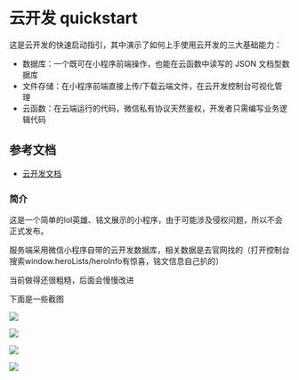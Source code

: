 # 云开发 quickstart

这是云开发的快速启动指引，其中演示了如何上手使用云开发的三大基础能力：

- 数据库：一个既可在小程序前端操作，也能在云函数中读写的 JSON 文档型数据库
- 文件存储：在小程序前端直接上传/下载云端文件，在云开发控制台可视化管理
- 云函数：在云端运行的代码，微信私有协议天然鉴权，开发者只需编写业务逻辑代码

## 参考文档

- [云开发文档](https://developers.weixin.qq.com/miniprogram/dev/wxcloud/basis/getting-started.html)



### 简介

这是一个简单的lol英雄、铭文展示的小程序，由于可能涉及侵权问题，所以不会正式发布。

服务端采用微信小程序自带的云开发数据库，相关数据是去官网找的（打开控制台搜索window.heroLists/heroInfo有惊喜，铭文信息自己扒的）

当前做得还很粗糙，后面会慢慢改进



下面是一些截图

 ![](https://ftp.bmp.ovh/imgs/2020/05/eb60e7dfe755d2bc.png) 

 ![](https://ftp.bmp.ovh/imgs/2020/05/3e38528cdb6b695c.png) 

 ![](https://ftp.bmp.ovh/imgs/2020/05/ae4b82738c80f6c2.png) 

 ![](https://ftp.bmp.ovh/imgs/2020/05/718363bfdf060eb9.png) 